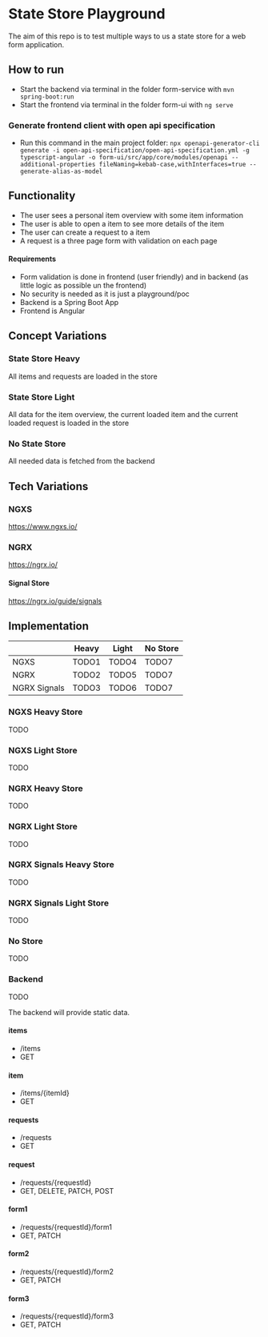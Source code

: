 # State Store Playground
The aim of this repo is to test multiple ways to us a state store for a web form application.

## How to run
- Start the backend via terminal in the folder form-service with 
```mvn spring-boot:run```
- Start the frontend via terminal in the folder form-ui with
```ng serve```

### Generate frontend client with open api specification
- Run this command in the main project folder:
```npx openapi-generator-cli generate -i open-api-specification/open-api-specification.yml -g typescript-angular -o form-ui/src/app/core/modules/openapi --additional-properties fileNaming=kebab-case,withInterfaces=true --generate-alias-as-model```

## Functionality
- The user sees a personal item overview with some item information
- The user is able to open a item to see more details of the item
- The user can create a request to a item
- A request is a three page form with validation on each page

#### Requirements
- Form validation is done in frontend (user friendly) and in backend (as little logic as possible un the frontend)
- No security is needed as it is just a playground/poc
- Backend is a Spring Boot App
- Frontend is Angular

## Concept Variations
### State Store Heavy
All items and requests are loaded in the store

### State Store Light
All data for the item overview, the current loaded item and the current loaded request is loaded in the store

### No State Store
All needed data is fetched from the backend

## Tech Variations
### NGXS
https://www.ngxs.io/

### NGRX
https://ngrx.io/

#### Signal Store
https://ngrx.io/guide/signals

## Implementation
|              | Heavy | Light | No Store |
|------------- | ----- | ----- | -------- |
| NGXS         | TODO1 | TODO4 | TODO7    |
| NGRX         | TODO2 | TODO5 | TODO7    |
| NGRX Signals | TODO3 | TODO6 | TODO7    |

### NGXS Heavy Store
TODO
### NGXS Light Store
TODO
### NGRX Heavy Store
TODO
### NGRX Light Store
TODO
### NGRX Signals Heavy Store
TODO
### NGRX Signals Light Store
TODO
### No Store
TODO

### Backend
TODO

The backend will provide static data.

#### items
- /items
- GET

#### item
- /items/{itemId}
- GET

#### requests
- /requests
- GET

#### request
- /requests/{requestId}
- GET, DELETE, PATCH, POST

#### form1
- /requests/{requestId}/form1
- GET, PATCH

#### form2
- /requests/{requestId}/form2
- GET, PATCH

#### form3
- /requests/{requestId}/form3
- GET, PATCH
